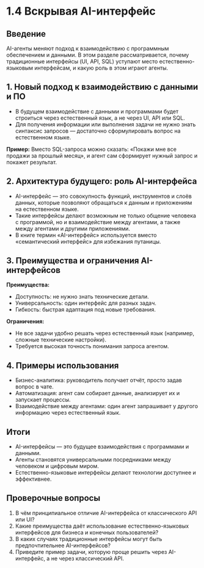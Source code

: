 # 1.4 Вскрывая AI-интерфейс

## Введение
AI-агенты меняют подход к взаимодействию с программным обеспечением и данными. В этом разделе рассматривается, почему традиционные интерфейсы (UI, API, SQL) уступают место естественно-языковым интерфейсам, и какую роль в этом играют агенты.

## 1. Новый подход к взаимодействию с данными и ПО
- В будущем взаимодействие с данными и программами будет строиться через естественный язык, а не через UI, API или SQL.
- Для получения информации или выполнения задачи не нужно знать синтаксис запросов — достаточно сформулировать вопрос на естественном языке.

**Пример:**
Вместо SQL-запроса можно сказать: «Покажи мне все продажи за прошлый месяц», и агент сам сформирует нужный запрос и покажет результат.

## 2. Архитектура будущего: роль AI-интерфейса
- AI-интерфейс — это совокупность функций, инструментов и слоёв данных, которые позволяют обращаться к данным и приложениям на естественном языке.
- Такие интерфейсы делают возможным не только общение человека с программой, но и взаимодействие между агентами, а также между агентами и другими приложениями.
- В книге термин «AI-интерфейс» используется вместо «семантический интерфейс» для избежания путаницы.

## 3. Преимущества и ограничения AI-интерфейсов
**Преимущества:**
- Доступность: не нужно знать технические детали.
- Универсальность: один интерфейс для разных задач.
- Гибкость: быстрая адаптация под новые требования.

**Ограничения:**
- Не все задачи удобно решать через естественный язык (например, сложные технические настройки).
- Требуется высокая точность понимания запроса агентом.

## 4. Примеры использования
- Бизнес-аналитика: руководитель получает отчёт, просто задав вопрос в чате.
- Автоматизация: агент сам собирает данные, анализирует их и запускает процессы.
- Взаимодействие между агентами: один агент запрашивает у другого информацию через естественный язык.

## Итоги
- AI-интерфейсы — это будущее взаимодействия с программами и данными.
- Агенты становятся универсальными посредниками между человеком и цифровым миром.
- Естественно-языковые интерфейсы делают технологии доступнее и эффективнее.

## Проверочные вопросы
1. В чём принципиальное отличие AI-интерфейса от классического API или UI?
2. Какие преимущества даёт использование естественно-языковых интерфейсов для бизнеса и конечных пользователей?
3. В каких случаях традиционные интерфейсы могут быть предпочтительнее AI-интерфейсов?
4. Приведите пример задачи, которую проще решить через AI-интерфейс, а не через классический API. 